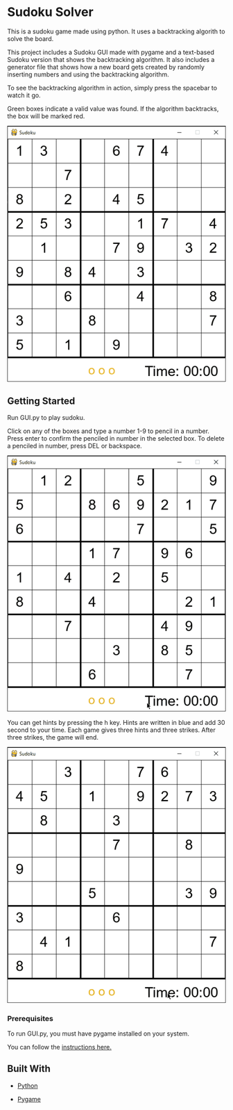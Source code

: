 # Sudoku Solver

This is a sudoku game made using python. It uses a backtracking algorith to solve the board.

This project includes a Sudoku GUI made with pygame and a text-based Sudoku version that shows the backtracking algorithm. It also includes a generator file that shows how a new board gets created by randomly inserting numbers and using the backtracking algorithm.

To see the backtracking algorithm in action, simply press the spacebar to watch it go. 

Green boxes indicate a valid value was found. If the algorithm backtracks, the box will be marked red.

![solving](img/solve2.gif)


## Getting Started

Run GUI.py to play sudoku.

Click on any of the boxes and type a number 1-9 to pencil in a number. Press enter to confirm the penciled in number in the selected box. To delete a penciled in number, press DEL or backspace. 

![Penciled in](img/pencil.gif)

You can get hints by pressing the h key. Hints are written in blue and add 30 second to your time. Each game gives three hints and three strikes. After three strikes, the game will end.

![Hint](img/hints.gif)


### Prerequisites

To run GUI.py, you must have pygame installed on your system. 

You can follow the [instructions here.](https://www.pygame.org/wiki/GettingStarted)


## Built With

* [Python](https://www.python.org/)

* [Pygame](https://www.pygame.org)

